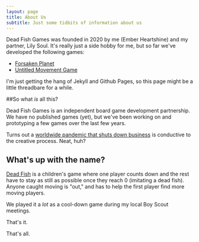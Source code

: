 ```yaml
---
layout: page
title: About Us
subtitle: Just some tidbits of information about us
---
```


Dead Fish Games was founded in 2020 by me (Ember Heartshine) and my partner, Lily Soul. It's really just a side hobby for me, but so far we've developed the following games:

- [Forsaken Planet](/fp)
- [Untitled Movement Game](/umg)

I'm just getting the hang of Jekyll and Github Pages, so this page might be a little threadbare for a while.

##So what *is* all this?

Dead Fish Games is an independent board game development partnership. We have no published games (yet), but we've been working on and prototyping a few games over the last few years.

Turns out a [worldwide pandemic that shuts down business](https://en.wikipedia.org/wiki/COVID-19_pandemic) is conductive to the creative process. Neat, huh?

## What's up with the name?

[Dead Fish](https://www.playworks.org/game-library/dead-fish/) is a children's game where one player counts down and the rest have to stay as still as possible once they reach 0 (imitating a dead fish). Anyone caught moving is "out," and has to help the first player find more moving players.

We played it a *lot* as a cool-down game during my local Boy Scout meetings.

That's it.

That's all.